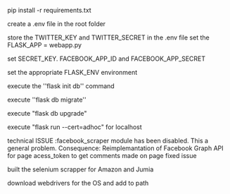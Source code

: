 pip install -r requirements.txt

create a .env file in the root folder

store the TWITTER_KEY and TWITTER_SECRET in the .env file
set the FLASK_APP = webapp.py

set SECRET_KEY. FACEBOOK_APP_ID and FACEBOOK_APP_SECRET

set the appropriate FLASK_ENV environment

execute the ''flask init db'' command

execute ''flask db migrate''

execute "flask db upgrade"

execute "flask run --cert=adhoc" for localhost

technical ISSUE :facebook_scraper module has been disabled. This a general problem.
    Consequence: Reimplemantation of Facebook Graph API for page acess_token to get comments made on page
fixed issue

built the selenium scrapper for Amazon and Jumia

download webdrivers for the OS and add to path



